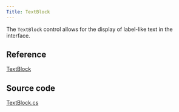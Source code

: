 ```yaml
---
Title: TextBlock
---
```

The `TextBlock` control allows for the display of label-like text in the interface.

## Reference
[TextBlock](http://reference.avaloniaui.net/api/Avalonia.Controls/TextBlock/)

## Source code
[TextBlock.cs](https://github.com/AvaloniaUI/Avalonia/blob/master/src/Avalonia.Controls/TextBlock.cs)
